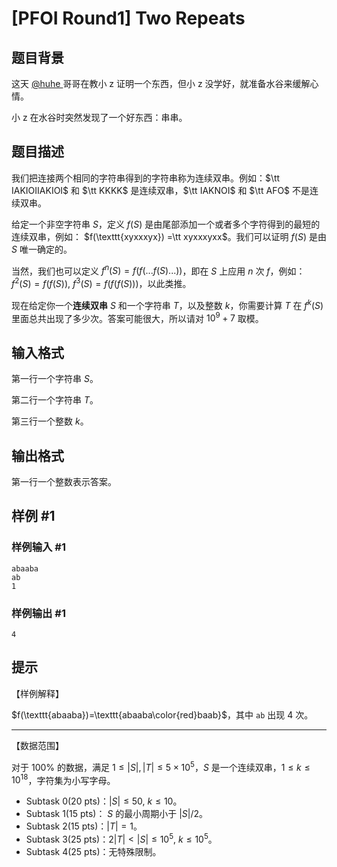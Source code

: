 # [PFOI Round1] Two Repeats

## 题目背景

这天 [@huhe ](https://www.luogu.com.cn/user/70496) 哥哥在教小 z 证明一个东西，但小 z 没学好，就准备水谷来缓解心情。

小 z 在水谷时突然发现了一个好东西：串串。

## 题目描述

我们把连接两个相同的字符串得到的字符串称为连续双串。例如：$\tt IAKIOIIAKIOI$ 和 $\tt KKKK$ 是连续双串，$\tt IAKNOI$ 和 $\tt AFO$ 不是连续双串。

给定一个非空字符串 $S$，定义 $f(S)$ 是由尾部添加一个或者多个字符得到的最短的连续双串，例如： $f(\texttt{xyxxxyx}) =\tt xyxxxyxx$。我们可以证明 $f(S)$ 是由 $S$ 唯一确定的。

当然，我们也可以定义 $f^{n}(S) = f(f(...f(S)...))$，即在  $S$ 上应用 $n$ 次 $f$，例如：$f^2(S)=f(f(S))$,  $f^3(S)=f(f(f(S)))$，以此类推。

现在给定你一个**连续双串** $S$ 和一个字符串 $T$，以及整数 $k$，你需要计算 $T$ 在 $f^{k}(S)$ 里面总共出现了多少次。答案可能很大，所以请对 $10^9+7$ 取模。

## 输入格式

第一行一个字符串 $S$。

第二行一个字符串 $T$。

第三行一个整数 $k$。

## 输出格式

第一行一个整数表示答案。

## 样例 #1

### 样例输入 #1

```
abaaba
ab
1
```

### 样例输出 #1

```
4
```

## 提示

【样例解释】

$f(\texttt{abaaba})=\texttt{abaaba\color{red}baab}$，其中 $\texttt{ab}$ 出现 $4$ 次。

---

【数据范围】

对于 $100\%$ 的数据，满足 $1\leq |S|,|T|\leq 5\times 10^5$，$S$ 是一个连续双串，$1\leq k\leq 10^{18}$，字符集为小写字母。

- $\text{Subtask}\ 0(20\ \text{pts})$：$|S|\leq 50,\ k\leq 10$。
- $\text{Subtask}\ 1(15\ \text{pts})$： $S$ 的最小周期小于 $|S|/2$。
- $\text{Subtask}\ 2(15\ \text{pts})$：$|T|=1$。
- $\text{Subtask}\ 3(25\ \text{pts})$：$2|T|<|S|\leq 10^5,\ k\leq 10^5$。
- $\text{Subtask}\ 4(25\ \text{pts})$：无特殊限制。
